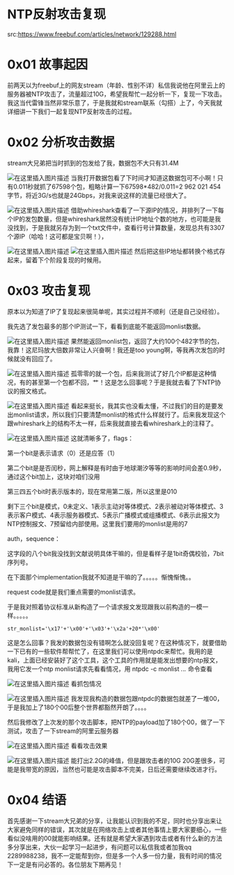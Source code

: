 # NTP反射攻击复现

src:https://www.freebuf.com/articles/network/129288.html



# 0x01 故事起因

前两天以为freebuf上的网友stream（年龄、性别不详）私信我说他在阿里云上的服务器被NTP攻击了，流量超过10G，希望我帮忙一起分析一下，复现一下攻击。我这当代雷锋当然非常乐意了，于是我就和stream联系（勾搭）上了，今天我就详细讲一下我们一起复现NTP反射攻击的过程。


# 0x02 分析攻击数据
stream大兄弟把当时抓到的包发给了我，数据包不大只有31.4M

![在这里插入图片描述](images/20201115153226835.png)
当我打开数据包看了下时间才知道这数据包可不小啊！只有0.011秒就抓了67598个包，粗略计算一下67598*482/0.011=2 962 021 454字节，将近3G/s也就是24Gbps，对我来说这样的流量已经很大了。

![在这里插入图片描述](images/20201115153241612.png)
借助whireshark查看了一下源IP的情况，并排列了一下每个IP的发包数量，但是whireshark居然没有统计IP地址个数的地方，也可能是我没找到，于是我就另存为到一个txt文件中，查看行号计算数量，发现总共有3307个源IP（哈哈！这可都是宝贝啊！），

![在这里插入图片描述](images/20201115153255380.png)
![在这里插入图片描述](images/20201115153328641.png)
然后把这些IP地址都转换个格式存起来，留着下个阶段复现的时候用。

# 0x03 攻击复现
原本以为知道了IP了复现起来很简单呢，其实过程并不顺利（还是自己没经验）。

我先选了发包最多的那个IP测试一下，看看到底能不能返回monlist数据。

![在这里插入图片描述](images/20201115153347914.png)
果然能返回monlist包，返回了大约100个482字节的包，我靠！这尼玛放大倍数非常让人兴奋啊！我还是too young啊，等我再次发包的时候就没有回应了。

![在这里插入图片描述](images/20201115153400833.png)
孤零零的就一个包，后来我测试了好几个IP都是这种情况，有的甚至第一个包都不回，艹！这是怎么回事呢？于是我就去看了下NTP协议的报文格式。

![在这里插入图片描述](images/20201115153412419.png)
看起来挺长，我其实也没看太懂，不过我们的目的是要发出monlist请求，所以我们只要清楚monlist的格式什么样就行了。后来我发现这个跟whireshark上的结构不太一样，后来我就直接去看whireshark上的注释了。

![在这里插入图片描述](images/2020111515342674.png)
这就清晰多了，flags：

第一个bit是表示请求（0）还是应答（1）

第二个bit是是否闰秒，网上解释是有时由于地球潮汐等等的影响时间会差0.9秒，通过这个bit加上，这块对咱们没用

第三四五个bit时表示版本的，现在常用第二版，所以这里是010

剩下三个bit是模式，0未定义、1表示主动对等体模式、2表示被动对等体模式、3表示客户模式、4表示服务器模式、5表示广播模式或组播模式、6表示此报文为NTP控制报文、7预留给内部使用。这里我们要用的monlist是用的7

auth，sequence：

这字段的八个bit我没找到文献说明具体干嘛的，但是看样子是1bit奇偶校验，7bit序列号。

在下面那个implementation我就不知道是干嘛的了。。。。。惭愧惭愧。。

request code就是我们重点需要的monlist请求。

于是我对照着协议标准从新构造了一个请求报文发现跟我以前构造的一模一样。。。。。

```
str_monlist='\x17'+'\x00'+'\x03'+'\x2a'+20*'\x00'
```

这是怎么回事？我发的数据包没有错啊怎么就没回复呢？在这种情况下，就要借助一下已有的一些软件帮帮忙了，在这里我们可以使用ntpdc来帮忙。我用的是kali，上面已经安装好了这个工具，这个工具的作用就是能发出想要的ntp报文，我用它发一个ntp monlist请求先看看情况，用 ntpdc -c monlist  *.*.*.* 命令查看

![在这里插入图片描述](images/20201115153503604.png)
看抓包情况

![在这里插入图片描述](images/20201115153514746.png)
我发现我构造的数据包跟ntpdc的数据包就差了一堆00，于是我加上了180个00后整个世界都豁然开朗了。。。。

然后我修改了上次发的那个攻击脚本，把NTP的payload加了180个00，做了一下测试，攻击了一下stream的阿里云服务器

![在这里插入图片描述](images/20201115153526317.png)
看看攻击效果

![在这里插入图片描述](images/20201115153542591.png)
能打出2.2G的峰值，但是跟攻击者的10G 20G差很多，可能是我带宽的原因，当然也可能是攻击脚本不完美，日后还需要继续改进才行。

# 0x04 结语
首先感谢一下stream大兄弟的分享，让我能认识到我的不足，同时也分享出来让大家避免同样的错误，其次就是在网络攻击上或者其他事情上要大家要细心，一些看似没啥用的00就能影响结果。还有就是希望大家遇到攻击或者有什么新的方法多分享出来，大伙一起学习一起进步，有问题可以私信我或者加我qq 2289988238，我不一定能帮到你，但是多一个人多一份力量，我有时间的情况下一定是有问必答的。各位朋友下期再见！